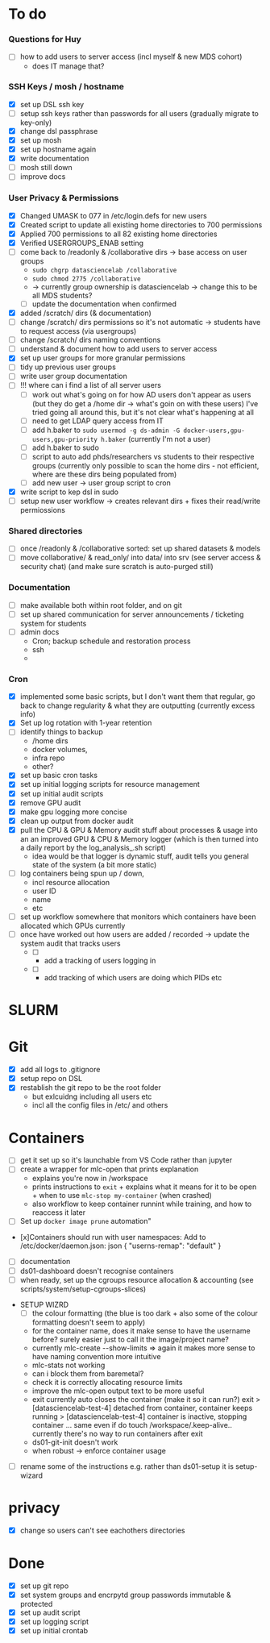 # To do

### Questions for Huy
- [ ] how to add users to server access (incl myself & new MDS cohort) 
    - does IT manage that?

### SSH Keys / mosh / hostname
- [x] set up DSL ssh key
- [ ] setup ssh keys rather than passwords for all users (gradually migrate to key-only)
- [x] change dsl passphrase
- [x] set up mosh
- [x] set up hostname again
- [x] write documentation
- [ ] mosh still down
- [ ] improve docs

### User Privacy & Permissions
- [x] Changed UMASK to 077 in /etc/login.defs for new users
- [x] Created script to update all existing home directories to 700 permissions
- [x] Applied 700 permissions to all 82 existing home directories
- [x] Verified USERGROUPS_ENAB setting
- [ ] come back to /readonly & /collaborative dirs -> base access on user groups
    - `sudo chgrp datasciencelab /collaborative`
    - `sudo chmod 2775 /collaborative` 
    - -> currently group ownership is datasciencelab -> change this to be all MDS students?
    - [ ] update the documentation when confirmed
- [x] added /scratch/ dirs (& documentation)
- [ ] change /scratch/ dirs permissions so it's not automatic -> students have to request access (via usergroups)
- [ ] change /scratch/ dirs naming conventions
- [ ] understand & document how to add users to server access 
- [x] set up user groups for more granular permissions
- [ ] tidy up previous user groups
- [ ] write user group documentation
- [ ] !!! where can i find a list of all server users
    - [ ] work out what's going on for how AD users don't appear as users (but they do get a /home dir -> what's goin on with these users) I've tried going all around this, but it's not clear what's happening at all
    - [ ] need to get LDAP query access from IT
    - [ ] add h.baker to `sudo usermod -g ds-admin -G docker-users,gpu-users,gpu-priority h.baker` (currently I'm not a user)
    - [ ] add h.baker to sudo
    - [ ] script to auto add phds/researchers vs students to their respective groups (currently only possible to scan the home dirs - not efficient, where are these dirs being populated from)
    - [ ] add new user -> user group script to cron
- [x] write script to kep dsl in sudo
- [ ] setup new user workflow -> creates relevant dirs + fixes their read/write permiossions

### Shared directories
- [ ] once /readonly & /collaborative sorted: set up shared datasets & models
- [ ] move collaborative/ & read_only/ into data/ into srv (see server access & security chat) (and make sure scratch is auto-purged still)

### Documentation
- [ ] make available both within root folder, and on git
- [ ] set up shared communication for server announcements / ticketing system for students
- [ ] admin docs
    - Cron; backup schedule and restoration process
    - ssh
    - 

### Cron
- [x] implemented some basic scripts, but I don't want them that regular, go back to change regularity & what they are outputting (currently excess info)
- [x] Set up log rotation with 1-year retention
- [ ] identify things to backup
    - /home dirs
    - docker volumes, 
    - infra repo
    - other?
- [x] set up basic cron tasks 
- [x] set up initial logging scripts for resource management
- [x] set up initial audit scripts
- [x] remove GPU audit
- [x] make gpu logging more concise
- [x] clean up output from docker audit
- [x] pull the CPU & GPU & Memory audit stuff about processes & usage into an an improved GPU & CPU & Memory logger (which is then turned into a daily report by the log_analysis_.sh script)
    - idea would be that logger is dynamic stuff, audit tells you general state of the system (a bit more static)
- [ ] log containers being spun up / down, 
    - incl resource allocation 
    - user ID
    - name
    - etc
- [ ] set up workflow somewhere that monitors which containers have been allocated which GPUs currently 
- [ ] once have worked out how users are added / recorded -> update the system audit that tracks users 
    - [ ] + add a tracking of users logging in 
    - [ ] + add tracking of which users are doing which PIDs etc

# SLURM

# Git
- [x] add all logs to .gitignore
- [x] setup repo on DSL 
- [x] restablish the git repo to be the root folder
    - but exlcuidng including all users etc
    - incl all the config files in /etc/ and others

# Containers
- [ ] get it set up so it's launchable from VS Code rather than jupyter
- [ ] create a wrapper for mlc-open that prints explanation
    - explains you're now in /workspace
    -  prints instructions to `exit` + explains what it means for it to be open + when to use `mlc-stop my-container` (when crashed)
    - also workflow to keep container runnint while training, and how to reaccess it later
- [ ] Set up `docker image prune` automation"
- [x]Containers should run with user namespaces:
        Add to /etc/docker/daemon.json:
        json
        {
        "userns-remap": "default"
        }
- [ ] documentation
- [ ] ds01-dashboard doesn't recognise containers
- [ ] when ready, set up the cgroups resource allocation & accounting (see scripts/system/setup-cgroups-slices)

- SETUP WIZRD
    - [ ] the colour formatting (the blue is too dark + also some of the colour formatting doesn't seem to apply)
    - for the container name, does it make sense to have the username before? surely easier just to call it the image/project name?
    - currently mlc-create --show-limits => again it makes more sense to have naming convention more intuitive
    - mlc-stats not working
    - can i block them from baremetal?
    - check it is correctly allocating resource limits
    - improve the mlc-open output text to be more useful
    - exit currently auto closes the container (make it so it can run?) exit > [datasciencelab-test-4] detached from container, container keeps running > [datasciencelab-test-4] container is inactive, stopping container ... same even if do touch /workspace/.keep-alive.. currently there's no way to run containers after exit
    - ds01-git-init doesn't work
    - when robust -> enforce container usage

- [ ] rename some of the instructions e.g. rather than ds01-setup it is setup-wizard 


# privacy
- [x] change so users can't see eachothers directories

# Done
- [x] set up git repo
- [x] set system groups and encrpytd group passwords immutable & protected
- [x] set up audit script
- [x] set up logging script
- [x] set up initial crontab